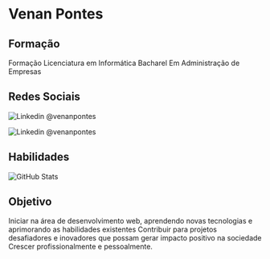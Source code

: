 #  Venan Pontes

## Formação
Formação
Licenciatura em Informática
Bacharel Em Administração de Empresas

## Redes Sociais 
![Linkedin](https://img.shields.io/badge/linkedin-000)
@venanpontes

![Linkedin](https://img.shields.io/badge/instagram-000)
@venanpontes

## Habilidades
![GitHub Stats](https://github-readme-stats.vercel.app/api?username=venan1&theme=transparent&bg_color=000&border_color=30A3DC&show_icons=true&icon_color=30A3DC&title_color=E94D5F&text_color=FFF)

## Objetivo
Iniciar na área de desenvolvimento web, aprendendo novas tecnologias e aprimorando as habilidades existentes
Contribuir para projetos desafiadores e inovadores que possam gerar impacto positivo na sociedade
Crescer profissionalmente e pessoalmente.
